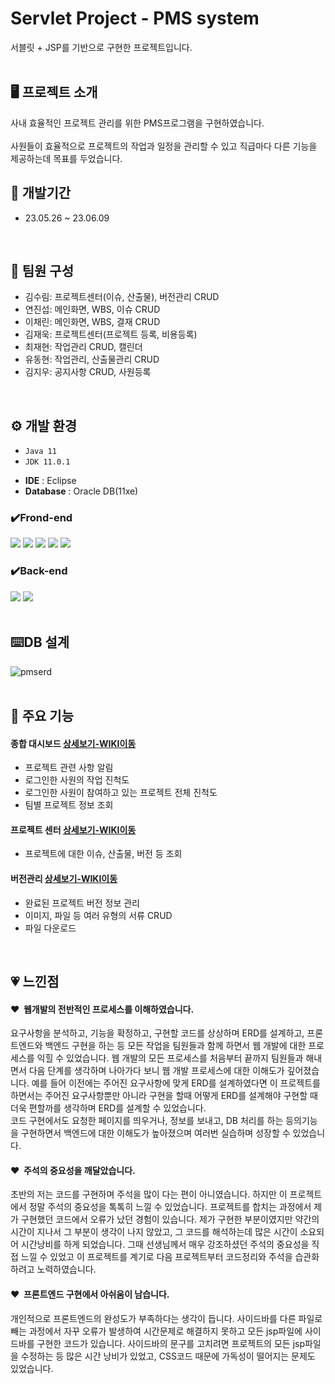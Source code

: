 # Servlet Project - PMS system
서블릿 + JSP를 기반으로 구현한 프로젝트입니다.  
<br/>

## 🖥 프로젝트 소개
사내 효율적인 프로젝트 관리를 위한 PMS프로그램을 구현하였습니다.  
<br/>
사원들이 효율적으로 프로젝트의 작업과 일정을 관리할 수 있고 직급마다 다른 기능을 제공하는데 목표를 두었습니다.
<br/>


## 📅 개발기간
* 23.05.26 ~ 23.06.09  
<br/>

## :two_men_holding_hands: 팀원 구성
 - 김수림: 프로젝트센터(이슈, 산출물), 버전관리 CRUD
 - 연진섭: 메인화면, WBS, 이슈 CRUD
 - 이채린: 메인화면, WBS, 결재 CRUD
 - 김재욱: 프로젝트센터(프로젝트 등록, 비용등록)
 - 최재현: 작업관리 CRUD, 캘린더
 - 유동현: 작업관리, 산출물관리 CRUD
 - 김지우: 공지사항 CRUD, 사원등록  
<br/>
  
## ⚙ 개발 환경
* `Java 11`
* `JDK 11.0.1`
- **IDE** : Eclipse
- **Database** : Oracle DB(11xe)

### ✔️Frond-end
<img src="https://img.shields.io/badge/HTML-E34F26?style=for-the-badge&logo=HTML5&logoColor=white"> <img src="https://img.shields.io/badge/Css-1572B6?style=for-the-badge&logo=Css3&logoColor=white"> <img src="https://img.shields.io/badge/JavaScript-F7DF1E?style=for-the-badge&logo=JavaScript&logoColor=white"> <img src="https://img.shields.io/badge/jquery-0769AD?style=for-the-badge&logo=jquery&logoColor=white"> <img src="https://img.shields.io/badge/bootstrap-7952B3?style=for-the-badge&logo=bootstrap&logoColor=white">
### ✔️Back-end
<img src="https://img.shields.io/badge/JAVA-007396?style=for-the-badge&logo=java&logoColor=white"> <img src="https://img.shields.io/badge/oracle-F80000?style=for-the-badge&logo=oracle&logoColor=white">  
<br/>

## :keyboard:DB 설계
![pmserd](https://github.com/tnfladl9926/PMS-Servlet/assets/134984241/8e586233-5bb7-430f-9bf1-0065f15a1807)  
</br>

## 📌 주요 기능

#### 종합 대시보드 [상세보기-WIKI이동](https://github.com/tnfladl9926/PMS-Servlet/wiki/%EC%A3%BC%EC%9A%94-%EA%B8%B0%EB%8A%A5-%EC%86%8C%EA%B0%9C(%EC%A2%85%ED%95%A9-%EB%8C%80%EC%8B%9C%EB%B3%B4%EB%93%9C))
  - 프로젝트 관련 사항 알림
  - 로그인한 사원의 작업 진척도
  - 로그인한 사원이 참여하고 있는 프로젝트 전체 진척도
  - 팀별 프로젝트 정보 조회

#### 프로젝트 센터 [상세보기-WIKI이동](https://github.com/tnfladl9926/PMS-Servlet/wiki/%EC%A3%BC%EC%9A%94-%EA%B8%B0%EB%8A%A5-%EC%86%8C%EA%B0%9C(%ED%94%84%EB%A1%9C%EC%A0%9D%ED%8A%B8-%EC%84%BC%ED%84%B0))
  - 프로젝트에 대한 이슈, 산출물, 버전 등 조회

#### 버전관리 [상세보기-WIKI이동](https://github.com/tnfladl9926/PMS-Servlet/wiki/%EC%A3%BC%EC%9A%94-%EA%B8%B0%EB%8A%A5-%EC%86%8C%EA%B0%9C(%EB%B2%84%EC%A0%84-%EA%B4%80%EB%A6%AC))
  - 완료된 프로젝트 버전 정보 관리
  - 이미지, 파일 등 여러 유형의 서류 CRUD
  - 파일 다운로드  
<br/>

## :heartpulse: 느낀점
#### :heart: &nbsp;웹개발의 전반적인 프로세스를 이해하였습니다.
요구사항을 분석하고, 기능을 확정하고, 구현할 코드를 상상하며 ERD를 설계하고, 프론트엔드와 백엔드 구현을 하는 등 모든 작업을 팀원들과 함께 하면서 웹 개발에 대한 프로세스를 익힐 수 있었습니다. 웹 개발의 모든 프로세스를 처음부터 끝까지 팀원들과 해내면서 다음 단계를 생각하며 나아가다 보니 웹 개발 프로세스에 대한 이해도가 깊어졌습니다. 예를 들어 이전에는 주어진 요구사항에 맞게 ERD를 설계하였다면 이 프로젝트를 하면서는 주어진 요구사항뿐만 아니라 구현을 할때 어떻게 ERD를 설계해야 구현할 때 더욱 편할까를 생각하며 ERD를 설계할 수 있었습니다.  
코드 구현에서도 요청한 페이지를 띄우거나, 정보를 보내고, DB 처리를 하는 등의기능을 구현하면서 백엔드에 대한 이해도가 높아졌으며 여러번 실습하며 성장할 수 있었습니다.
<br/>
#### :heart: &nbsp;주석의 중요성을 깨달았습니다.
초반의 저는 코드를 구현하며 주석을 많이 다는 편이 아니였습니다. 하지만 이 프로젝트에서 정말 주석의 중요성을 톡톡히 느낄 수 있었습니다. 프로젝트를 합치는 과정에서 제가 구현했던 코드에서 오류가 났던 경험이 있습니다. 제가 구현한 부분이였지만 약간의 시간이 지나서 그 부분이 생각이 나지 않았고, 그 코드를 해석하는데 많은 시간이 소요되어 시간낭비를 하게 되었습니다. 그때 선생님께서 매우 강조하셨던 주석의 중요성을 직접 느낄 수 있었고 이 프로젝트를 계기로 다음 프로젝트부터 코드정리와 주석을 습관화하려고 노력하였습니다.
<br/>
#### :heart: &nbsp;프론트엔드 구현에서 아쉬움이 남습니다.
개인적으로 프론트엔드의 완성도가 부족하다는 생각이 듭니다. 사이드바를 다른 파일로 빼는 과정에서 자꾸 오류가 발생하여 시간문제로 해결하지 못하고 모든 jsp파일에 사이드바를 구현한 코드가 있습니다. 사이드바의 문구를 고치려면 프로젝트의 모든 jsp파일을 수정하는 등 많은 시간 낭비가 있었고, CSS코드 때문에 가독성이 떨어지는 문제도 있었습니다.   
<br/>
